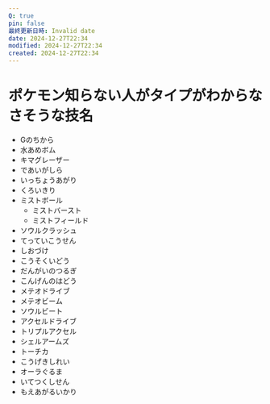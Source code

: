```yaml
---
Q: true
pin: false
最終更新日時: Invalid date
date: 2024-12-27T22:34
modified: 2024-12-27T22:34
created: 2024-12-27T22:34
---
```

# ポケモン知らない人がタイプがわからなさそうな技名

- Gのちから
- 水あめボム
- キマグレーザー
- であいがしら
- いっちょうあがり
- くろいきり
- ミストボール
    - ミストバースト
    - ミストフィールド
- ソウルクラッシュ
- てっていこうせん
- しおづけ
- こうそくいどう
- だんがいのつるぎ
- こんげんのはどう
- メテオドライブ
- メテオビーム
- ソウルビート
- アクセルドライブ
- トリプルアクセル
- シェルアームズ
- トーチカ
- こうげきしれい
- オーラぐるま
- いてつくしせん
- もえあがるいかり